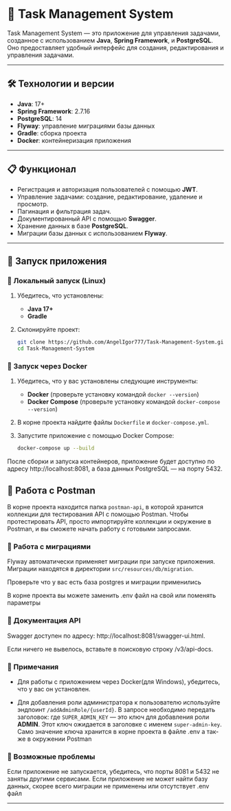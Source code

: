 
# 🌟 Task Management System

Task Management System — это приложение для управления задачами, созданное с использованием **Java**, **Spring Framework**, и **PostgreSQL**. Оно предоставляет удобный интерфейс для создания, редактирования и управления задачами.

---

## 🛠️ Технологии и версии

- **Java**: 17+
- **Spring Framework**: 2.7.16
- **PostgreSQL**: 14
- **Flyway**: управление миграциями базы данных
- **Gradle**: сборка проекта
- **Docker**: контейнеризация приложения

---

## 📋 Функционал

- Регистрация и авторизация пользователей с помощью **JWT**.
- Управление задачами: создание, редактирование, удаление и просмотр.
- Пагинация и фильтрация задач.
- Документированный API с помощью **Swagger**.
- Хранение данных в базе **PostgreSQL**.
- Миграции базы данных с использованием **Flyway**.

---

## 🚀 Запуск приложения

### 🔧 Локальный запуск (Linux)

1. Убедитесь, что установлены:
   - **Java 17+**
   - **Gradle**

2. Склонируйте проект:

   ```bash
   git clone https://github.com/AngelIgor777/Task-Management-System.git
   cd Task-Management-System
   ```
   
### 🐳 Запуск через Docker

1. Убедитесь, что у вас установлены следующие инструменты:
   - **Docker** (проверьте установку командой `docker --version`)
   - **Docker Compose** (проверьте установку командой `docker-compose --version`)

2. В корне проекта найдите файлы `Dockerfile` и `docker-compose.yml`.

3. Запустите приложение с помощью Docker Compose:

   ```bash
   docker-compose up --build
   ```

После сборки и запуска контейнеров, приложение будет доступно по адресу http://localhost:8081, а база данных PostgreSQL — на порту 5432.


## 🧳 Работа с Postman

В корне проекта находится папка `postman-api`, в которой хранится коллекции для тестирования API с помощью Postman. Чтобы протестировать API, просто импортируйте коллекции и окружение в Postman, и вы сможете начать работу с готовыми запросами.



### 🧳 Работа с миграциями

Flyway автоматически применяет миграции при запуске приложения. Миграции находятся в директории `src/resources/db/migration`.

Проверьте что у вас есть база postgres и миграции применились

В корне проекта вы можете заменить .env файл на свой или поменять параметры
### 📜 Документация API

Swagger доступен по адресу: http://localhost:8081/swagger-ui.html.

Если ничего не вывелось, вставьте в поисковую строку /v3/api-docs.

### 📝 Примечания

- Для работы с приложением через Docker(для Windows), убедитесь, что у вас он установлен.

- Для добавления роли администратора к пользователю используйте эндпоинт `/addAdminRole/{userId}`. В запросе необходимо передать заголовок:
  где `SUPER_ADMIN_KEY` — это ключ для добавления роли **ADMIN**. Этот ключ ожидается в заголовке с именем `super-admin-key`.
  Само значение ключа хранится в корне проекта в файле .env а так-же в окружении Postman
### 🚧 Возможные проблемы

Если приложение не запускается, убедитесь, что порты 8081 и 5432 не заняты другими сервисами.
Если приложение не может найти базу данных, скорее всего миграции не применены или отсутствует .env файл


---

